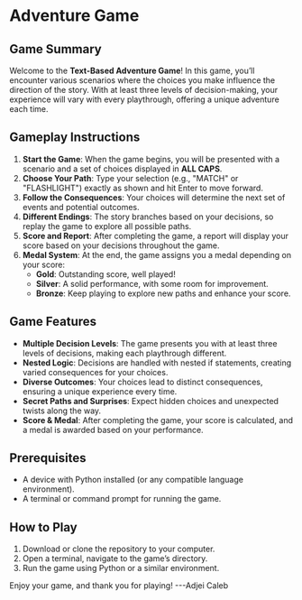# Adventure Game 

## Game Summary
Welcome to the **Text-Based Adventure Game**! In this game, you’ll encounter various scenarios where the choices you make influence the direction of the story. With at least three levels of decision-making, your experience will vary with every playthrough, offering a unique adventure each time.

## Gameplay Instructions
1. **Start the Game**: When the game begins, you will be presented with a scenario and a set of choices displayed in **ALL CAPS**.
2. **Choose Your Path**: Type your selection (e.g., "MATCH" or "FLASHLIGHT") exactly as shown and hit Enter to move forward.
3. **Follow the Consequences**: Your choices will determine the next set of events and potential outcomes.
4. **Different Endings**: The story branches based on your decisions, so replay the game to explore all possible paths.
5. **Score and Report**: After completing the game, a report will display your score based on your decisions throughout the game.
6. **Medal System**: At the end, the game assigns you a medal depending on your score:
    - **Gold**: Outstanding score, well played!
    - **Silver**: A solid performance, with some room for improvement.
    - **Bronze**: Keep playing to explore new paths and enhance your score.

## Game Features
- **Multiple Decision Levels**: The game presents you with at least three levels of decisions, making each playthrough different.
- **Nested Logic**: Decisions are handled with nested if statements, creating varied consequences for your choices.
- **Diverse Outcomes**: Your choices lead to distinct consequences, ensuring a unique experience every time.
- **Secret Paths and Surprises**: Expect hidden choices and unexpected twists along the way.
- **Score & Medal**: After completing the game, your score is calculated, and a medal is awarded based on your performance.

## Prerequisites
- A device with Python installed (or any compatible language environment).
- A terminal or command prompt for running the game.

## How to Play
1. Download or clone the repository to your computer.
2. Open a terminal, navigate to the game’s directory.
3. Run the game using Python or a similar environment.

Enjoy your game, and thank you for playing!
                        ---Adjei Caleb
